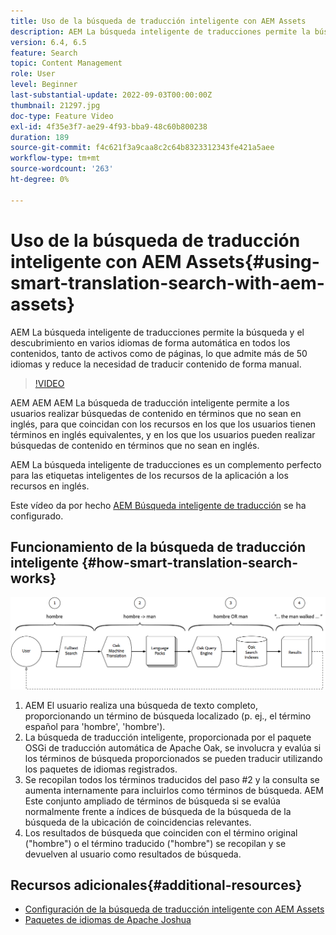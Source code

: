 ```yaml
---
title: Uso de la búsqueda de traducción inteligente con AEM Assets
description: AEM La búsqueda inteligente de traducciones permite la búsqueda y el descubrimiento en varios idiomas de forma automática en todos los contenidos, tanto de activos como de páginas, lo que admite más de 50 idiomas y reduce la necesidad de traducir contenido de forma manual.
version: 6.4, 6.5
feature: Search
topic: Content Management
role: User
level: Beginner
last-substantial-update: 2022-09-03T00:00:00Z
thumbnail: 21297.jpg
doc-type: Feature Video
exl-id: 4f35e3f7-ae29-4f93-bba9-48c60b800238
duration: 189
source-git-commit: f4c621f3a9caa8c2c64b8323312343fe421a5aee
workflow-type: tm+mt
source-wordcount: '263'
ht-degree: 0%

---
```


# Uso de la búsqueda de traducción inteligente con AEM Assets{#using-smart-translation-search-with-aem-assets}

AEM La búsqueda inteligente de traducciones permite la búsqueda y el descubrimiento en varios idiomas de forma automática en todos los contenidos, tanto de activos como de páginas, lo que admite más de 50 idiomas y reduce la necesidad de traducir contenido de forma manual.

>[!VIDEO](https://video.tv.adobe.com/v/21297?quality=12&learn=on)

AEM AEM AEM La búsqueda de traducción inteligente permite a los usuarios realizar búsquedas de contenido en términos que no sean en inglés, para que coincidan con los recursos en los que los usuarios tienen términos en inglés equivalentes, y en los que los usuarios pueden realizar búsquedas de contenido en términos que no sean en inglés.

AEM La búsqueda inteligente de traducciones es un complemento perfecto para las etiquetas inteligentes de los recursos de la aplicación a los recursos en inglés.

Este vídeo da por hecho [AEM Búsqueda inteligente de traducción](smart-translation-search-technical-video-setup.md) se ha configurado.

## Funcionamiento de la búsqueda de traducción inteligente {#how-smart-translation-search-works}

![Diagrama de flujo de búsqueda de traducción inteligente](assets/smart-translation-search-flow.png)

1. AEM El usuario realiza una búsqueda de texto completo, proporcionando un término de búsqueda localizado (p. ej., el término español para &#39;hombre&#39;, &#39;hombre&#39;).
2. La búsqueda de traducción inteligente, proporcionada por el paquete OSGi de traducción automática de Apache Oak, se involucra y evalúa si los términos de búsqueda proporcionados se pueden traducir utilizando los paquetes de idiomas registrados.
3. Se recopilan todos los términos traducidos del paso #2 y la consulta se aumenta internamente para incluirlos como términos de búsqueda. AEM Este conjunto ampliado de términos de búsqueda si se evalúa normalmente frente a índices de búsqueda de la búsqueda de la búsqueda de la ubicación de coincidencias relevantes.
4. Los resultados de búsqueda que coinciden con el término original (&quot;hombre&quot;) o el término traducido (&quot;hombre&quot;) se recopilan y se devuelven al usuario como resultados de búsqueda.

## Recursos adicionales{#additional-resources}

* [Configuración de la búsqueda de traducción inteligente con AEM Assets](smart-translation-search-technical-video-setup.md)
* [Paquetes de idiomas de Apache Joshua](https://cwiki.apache.org/confluence/display/JOSHUA/Language+Packs)
